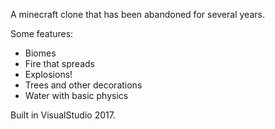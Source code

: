 A minecraft clone that has been abandoned for several years.


Some features:
* Biomes
* Fire that spreads
* Explosions!
* Trees and other decorations
* Water with basic physics

Built in VisualStudio 2017.
